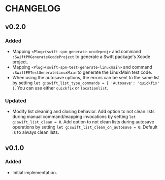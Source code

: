 # CHANGELOG

## v0.2.0

### Added

* Mapping `<Plug>(swift-spm-generate-xcodeproj>` and command
  `:SwiftPMGenerateXcodeProject` to generate a Swift package's
  Xcode project.
* Mapping `<Plug>(swift-spm-test-generate-linuxmain>` and command
  `:SwiftPMTestGenerateLinuxMain` to generate the LinuxMain
  test code.
* When using the autosave options, the errors can be sent to the same list
  by setting `let g:swift_list_type_commands = { 'Autosave': 'quickfix' }`.
  You can use either `quickfix` or `locationlist`.

### Updated

* Modify list cleaning and closing behavior. Add option to not clean lists during
  manual command/mapping invocations by setting `let g:swift_list_clean = 0`.
  Add option to not clean lists during autosave operations by setting
  `let g:swift_list_clean_on_autosave = 0`. Default is to always clean lists.

## v0.1.0

### Added

* Initial implementation.

